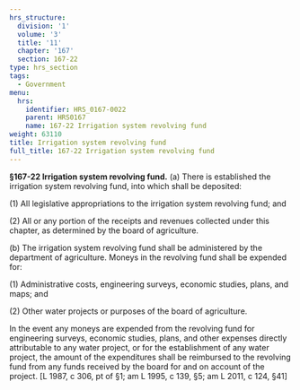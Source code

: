 ```yaml
---
hrs_structure:
  division: '1'
  volume: '3'
  title: '11'
  chapter: '167'
  section: 167-22
type: hrs_section
tags:
  - Government
menu:
  hrs:
    identifier: HRS_0167-0022
    parent: HRS0167
    name: 167-22 Irrigation system revolving fund
weight: 63110
title: Irrigation system revolving fund
full_title: 167-22 Irrigation system revolving fund
---
```

**§167-22 Irrigation system revolving fund.** (a) There is established the irrigation system revolving fund, into which shall be deposited:

(1) All legislative appropriations to the irrigation system revolving fund; and

(2) All or any portion of the receipts and revenues collected under this chapter, as determined by the board of agriculture.

(b) The irrigation system revolving fund shall be administered by the department of agriculture. Moneys in the revolving fund shall be expended for:

(1) Administrative costs, engineering surveys, economic studies, plans, and maps; and

(2) Other water projects or purposes of the board of agriculture.

In the event any moneys are expended from the revolving fund for engineering surveys, economic studies, plans, and other expenses directly attributable to any water project, or for the establishment of any water project, the amount of the expenditures shall be reimbursed to the revolving fund from any funds received by the board for and on account of the project. [L 1987, c 306, pt of §1; am L 1995, c 139, §5; am L 2011, c 124, §41]